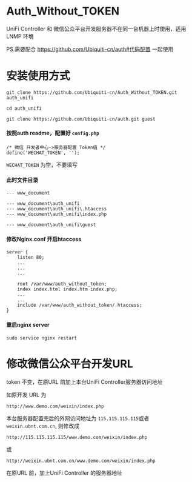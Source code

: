 Auth_Without_TOKEN
====================

UniFi Controller 和 微信公众平台开发服务器不在同一台机器上时使用，适用LNMP 环境

PS.需要配合 https://github.com/Ubiquiti-cn/auth#代码配置 一起使用

安装使用方式
======

    git clone https://github.com/Ubiquiti-cn/Auth_Without_TOKEN.git auth_unifi
    
    cd auth_unifi
    
    git clone https://github.com/Ubiquiti-cn/auth.git guest
    
#### 按照auth readme，配置好 `config.php`

    /* 微信 开发者中心->服务器配置 Token值 */
    define('WECHAT_TOKEN', '');
    
`WECHAT_TOKEN` 为空，不要填写


#### 此时文件目录
    --- www_document

    --- www_document\auth_unifi
    --- www_document\auth_unifi\.htaccess
    --- www_document\auth_unifi\index.php

    --- www_document\auth_unifi\guest
    
#### 修改Nginx.conf 开启htaccess 

    server {
        listen 80;
        ...
        ...
        ...

        root /var/www/auth_without_token;
        index index.html index.htm index.php;
        ...
        ...
        include /var/www/auth_without_token/.htaccess;
    }

#### 重启nginx server
    sudo service nginx restart

修改微信公众平台开发URL
======

token 不变，在原URL 前加上本台UniFi Controller服务器访问地址

如原开发 URL 为 
    
    http://www.demo.com/weixin/index.php
    
本台服务器配置完后的外网访问地址为 `115.115.115.115`或者 `weixin.ubnt.com.cn`, 则修改成
    
    http://115.115.115.115/www.demo.com/weixin/index.php

或
    
    http://weixin.ubnt.com.cn/www.demo.com/weixin/index.php
    
在原URL 前，加上UniFi Controller 的服务器地址
